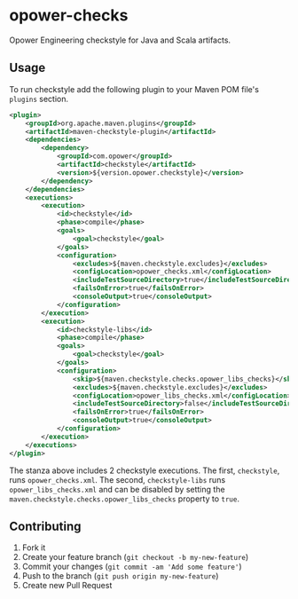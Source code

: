 opower-checks
=============

Opower Engineering checkstyle for Java and Scala artifacts.

Usage
-----

To run checkstyle add the following plugin to your Maven POM file's `plugins` section.

```xml
<plugin>
    <groupId>org.apache.maven.plugins</groupId>
    <artifactId>maven-checkstyle-plugin</artifactId>
    <dependencies>
        <dependency>
            <groupId>com.opower</groupId>
            <artifactId>checkstyle</artifactId>
            <version>${version.opower.checkstyle}</version>
        </dependency>
    </dependencies>
    <executions>
        <execution>
            <id>checkstyle</id>
            <phase>compile</phase>
            <goals>
                <goal>checkstyle</goal>
            </goals>
            <configuration>
                <excludes>${maven.checkstyle.excludes}</excludes>
                <configLocation>opower_checks.xml</configLocation>
                <includeTestSourceDirectory>true</includeTestSourceDirectory>
                <failsOnError>true</failsOnError>
                <consoleOutput>true</consoleOutput>
            </configuration>
        </execution>
        <execution>
            <id>checkstyle-libs</id>
            <phase>compile</phase>
            <goals>
                <goal>checkstyle</goal>
            </goals>
            <configuration>
                <skip>${maven.checkstyle.checks.opower_libs_checks}</skip>
                <excludes>${maven.checkstyle.excludes}</excludes>
                <configLocation>opower_libs_checks.xml</configLocation>
                <includeTestSourceDirectory>false</includeTestSourceDirectory>
                <failsOnError>true</failsOnError>
                <consoleOutput>true</consoleOutput>
            </configuration>
        </execution>
    </executions>
</plugin>
```

The stanza above includes 2 checkstyle executions. The first, `checkstyle`, runs `opower_checks.xml`.
The second, `checkstyle-libs` runs `opower_libs_checks.xml` and can be disabled by setting the 
`maven.checkstyle.checks.opower_libs_checks` property to `true`.

Contributing
------------

1. Fork it
2. Create your feature branch (`git checkout -b my-new-feature`)
3. Commit your changes (`git commit -am 'Add some feature'`)
4. Push to the branch (`git push origin my-new-feature`)
5. Create new Pull Request
